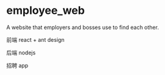 # employee_web
A website that employers and bosses use to find each other.

前端 react + ant design

后端 nodejs

招聘 app
